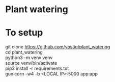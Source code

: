 # Plant watering

##


# To setup

git clone https://github.com/yostiq/plant_watering  
cd plant_watering  
python3 -m venv venv  
source venv/bin/activate  
pip3 install -r requirements.txt  
gunicorn -w4 -b \<LOCAL IP\>:5000 app:app
